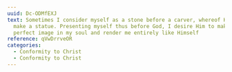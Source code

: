 ```yaml
---
uuid: Dc-ODMfEXJ
text: Sometimes I consider myself as a stone before a carver, whereof He is to
  make a statue. Presenting myself thus before God, I desire Him to make His
  perfect image in my soul and render me entirely like Himself
reference: qVwDrrveOR
categories:
  - Conformity to Christ
  - Conformity to Christ
---
```

